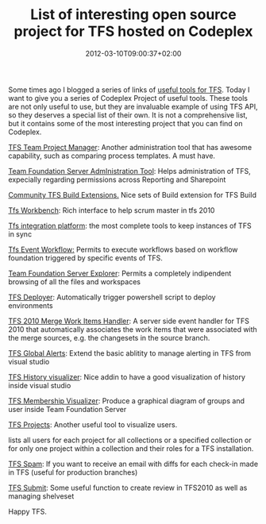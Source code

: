 ﻿---
title: "List of interesting open source project for TFS hosted on Codeplex"
description: ""
date: 2012-03-10T09:00:37+02:00
draft: false
tags: [Tfs]
categories: [Team Foundation Server]
---
Some times ago I blogged a series of links of [useful tools for TFS](http://www.codewrecks.com/blog/index.php/2011/06/27/a-bunch-of-links-for-tfs-ecosystem/). Today I want to give you a series of Codeplex Project of useful tools. These tools are not only useful to use, but they are invaluable example of using TFS API, so they deserves a special list of their own. It is not a comprehensive list, but it contains some of the most interesting project that you can find on Codeplex.

[TFS Team Project Manager](http://teamprojectmanager.codeplex.com/): Another administration tool that has awesome capability, such as comparing process templates. A must have.

[Team Foundation Server AdmInistration Tool](http://tfsadmin.codeplex.com/): Helps administration of TFS, expecially regarding permissions across Reporting and Sharepoint

[Community TFS Build Extensions.](http://tfsbuildextensions.codeplex.com/) Nice sets of Build extension for TFS Build

[Tfs Workbench](http://tfsworkbench.codeplex.com/): Rich interface to help scrum master in tfs 2010

[Tfs integration platform](http://tfsintegration.codeplex.com/): the most complete tools to keep instances of TFS in sync

[Tfs Event Workflow:](http://tfseventworkflows.codeplex.com/) Permits to execute workflows based on workflow foundation triggered by specific events of TFS.

[Team Foundation Server Explorer](http://tfsexplorer.codeplex.com/): Permits a completely indipendent browsing of all the files and workspaces

[TFS Deployer](http://tfsdeployer.codeplex.com/): Automatically trigger powershell script to deploy environments

[TFS 2010 Merge Work Items Handler](http://mergeworkitems.codeplex.com/): A server side event handler for TFS 2010 that automatically associates the work items that were associated with the merge sources, e.g. the changesets in the source branch.

[TFS Global Alerts](http://tfsalerts.codeplex.com/): Extend the basic ablitity to manage alerting in TFS from visual studio

[TFS History visualizer](http://tfhisto.codeplex.com/): Nice addin to have a good visualization of history inside visual studio

[TFS Membership Visualizer](http://tfsmembership.codeplex.com/): Produce a graphical diagram of groups and user inside Team Foundation Server

[TFS Projects](http://tfsprojects.codeplex.com/): Another useful tool to visualize users.

lists all users for each project for all collections or a specified collection or for only one project within a collection and their roles for a TFS installation.

[TFS Spam](http://tfsspam.codeplex.com/): If you want to receive an email with diffs for each check-in made in TFS (useful for production branches)

[TFS Submit](http://tfssubmit.codeplex.com/): Some useful function to create review in TFS2010 as well as managing shelveset

Happy TFS.
